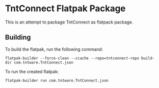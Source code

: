 # TntConnect Flatpak Package

This is an attempt to package TntConnect as flatpack package.

## Building

To build the flatpak, run the following command:

	flatpak-builder --force-clean --ccache --repo=tntconnect-repo build-dir com.tntware.TntConnect.json

To run the created flatpak:

	flatpak-builder run com.tntware.TntConnect.json

